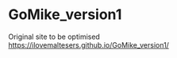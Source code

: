 # GoMike_version1
 Original site to be optimised
 https://ilovemaltesers.github.io/GoMike_version1/
